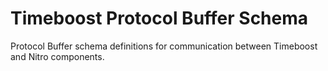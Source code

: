 # Timeboost Protocol Buffer Schema
Protocol Buffer schema definitions for communication between Timeboost and Nitro components.